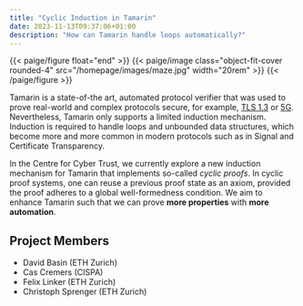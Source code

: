 ```yaml
---
title: "Cyclic Induction in Tamarin"
date: 2023-11-13T09:37:06+01:00
description: "How can Tamarin handle loops automatically?"
---
```


{{< paige/figure float="end" >}}
{{< paige/image class="object-fit-cover rounded-4" src="/homepage/images/maze.jpg" width="20rem" >}}
{{< /paige/figure >}}

Tamarin is a state-of-the art, automated protocol verifier that was used to prove real-world and complex protocols secure, for example, [TLS 1.3](https://tls13tamarin.github.io/TLS13Tamarin/docs/tls13tamarin-draft21.pdf) or [5G](https://people.cispa.io/cas.cremers/downloads/papers/CrDe2018-5G.pdf).
Nevertheless, Tamarin only supports a limited induction mechanism.
Induction is required to handle loops and unbounded data structures, which become more and more common in modern protocols such as in Signal and Certificate Transparency.

In the Centre for Cyber Trust, we currently explore a new induction mechanism for Tamarin that implements so-called *cyclic proofs*.
In cyclic proof systems, one can reuse a previous proof state as an axiom, provided the proof adheres to a global well-formedness condition.
We aim to enhance Tamarin such that we can prove **more properties** with **more automation**.

## Project Members

- David Basin (ETH Zurich)
- Cas Cremers (CISPA)
- Felix Linker (ETH Zurich)
- Christoph Sprenger (ETH Zurich)
